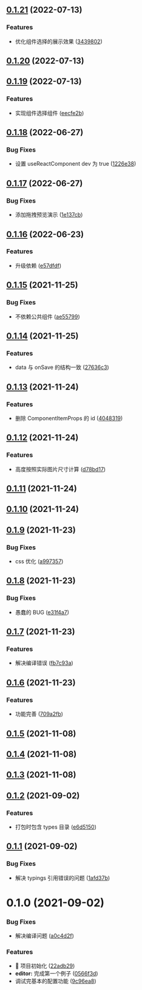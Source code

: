 ## [0.1.21](https://github.com/limaofeng/sunmao-editor/compare/v0.1.20...v0.1.21) (2022-07-13)


### Features

* 优化组件选择的展示效果 ([3439802](https://github.com/limaofeng/sunmao-editor/commit/3439802fe90f0b69b95e8a9e5152e3dec9da8fb7))



## [0.1.20](https://github.com/limaofeng/sunmao-editor/compare/v0.1.19...v0.1.20) (2022-07-13)



## [0.1.19](https://github.com/limaofeng/sunmao-editor/compare/v0.1.18...v0.1.19) (2022-07-13)


### Features

* 实现组件选择组件 ([eecfe2b](https://github.com/limaofeng/sunmao-editor/commit/eecfe2b81692cc2e3de1b6bd90221886616f150f))



## [0.1.18](https://github.com/limaofeng/sunmao-editor/compare/v0.1.17...v0.1.18) (2022-06-27)


### Bug Fixes

* 设置 useReactComponent  dev 为 true ([1226e38](https://github.com/limaofeng/sunmao-editor/commit/1226e38e8798980cbd5e257cd1b12b3ba066449f))



## [0.1.17](https://github.com/limaofeng/sunmao-editor/compare/v0.1.16...v0.1.17) (2022-06-27)


### Bug Fixes

* 添加拖拽预览演示 ([1e137cb](https://github.com/limaofeng/sunmao-editor/commit/1e137cb2ffd313eb11f8d45839eed475244dd529))



## [0.1.16](https://github.com/limaofeng/sunmao-editor/compare/v0.1.15...v0.1.16) (2022-06-23)


### Features

* 升级依赖 ([e57dfdf](https://github.com/limaofeng/sunmao-editor/commit/e57dfdf34e343c2b9d1dfcef273621d839bc307d))



## [0.1.15](https://github.com/limaofeng/sunmao-editor/compare/v0.1.14...v0.1.15) (2021-11-25)


### Bug Fixes

* 不依赖公共组件 ([ae55799](https://github.com/limaofeng/sunmao-editor/commit/ae55799e9462e797a0b237b2f834b8e916c3728e))



## [0.1.14](https://github.com/limaofeng/sunmao-editor/compare/v0.1.13...v0.1.14) (2021-11-25)


### Features

* data 与 onSave 的结构一致 ([27636c3](https://github.com/limaofeng/sunmao-editor/commit/27636c3f37e573adbb3bdf2ef97e3b6e826f7837))



## [0.1.13](https://github.com/limaofeng/sunmao-editor/compare/v0.1.12...v0.1.13) (2021-11-24)


### Features

* 删除 ComponentItemProps 的 id ([4048319](https://github.com/limaofeng/sunmao-editor/commit/404831923f787fcb7db8a3fd8410c0ef2a9977d7))



## [0.1.12](https://github.com/limaofeng/sunmao-editor/compare/v0.1.11...v0.1.12) (2021-11-24)


### Features

* 高度按照实际图片尺寸计算 ([d78bd17](https://github.com/limaofeng/sunmao-editor/commit/d78bd17f55dbcaf49a07ba80bfd7f156c22d4993))



## [0.1.11](https://github.com/limaofeng/sunmao-editor/compare/v0.1.10...v0.1.11) (2021-11-24)



## [0.1.10](https://github.com/limaofeng/sunmao-editor/compare/v0.1.9...v0.1.10) (2021-11-24)



## [0.1.9](https://github.com/limaofeng/sunmao-editor/compare/v0.1.8...v0.1.9) (2021-11-23)


### Bug Fixes

* css 优化 ([a997357](https://github.com/limaofeng/sunmao-editor/commit/a9973572105510619152a6f91a1edefd43998947))



## [0.1.8](https://github.com/limaofeng/sunmao-editor/compare/v0.1.7...v0.1.8) (2021-11-23)


### Bug Fixes

* 愚蠢的 BUG ([e31f4a7](https://github.com/limaofeng/sunmao-editor/commit/e31f4a78a31d186b499c2624697c38f6bf31cfa0))



## [0.1.7](https://github.com/limaofeng/sunmao-editor/compare/v0.1.6...v0.1.7) (2021-11-23)


### Features

* 解决编译错误 ([fb7c93a](https://github.com/limaofeng/sunmao-editor/commit/fb7c93aafd31b567d2e90fde2c882004a00e7a71))



## [0.1.6](https://github.com/limaofeng/sunmao-editor/compare/v0.1.5...v0.1.6) (2021-11-23)


### Features

* 功能完善 ([709a2fb](https://github.com/limaofeng/sunmao-editor/commit/709a2fb15e8a5bc951e291d6cb30ca46866fa2d5))



## [0.1.5](https://github.com/limaofeng/sunmao-editor/compare/v0.1.4...v0.1.5) (2021-11-08)



## [0.1.4](https://github.com/limaofeng/sunmao-editor/compare/v0.1.3...v0.1.4) (2021-11-08)



## [0.1.3](https://github.com/limaofeng/sunmao-editor/compare/v0.1.2...v0.1.3) (2021-11-08)



## [0.1.2](https://github.com/limaofeng/sunmao-editor/compare/v0.1.1...v0.1.2) (2021-09-02)


### Features

* 打包时包含 types 目录 ([e6d5150](https://github.com/limaofeng/sunmao-editor/commit/e6d5150366ae11ea96ead444d339a82c021ef4e3))



## [0.1.1](https://github.com/limaofeng/sunmao-editor/compare/v0.1.0...v0.1.1) (2021-09-02)


### Bug Fixes

* 解决 typings 引用错误的问题 ([1afd37b](https://github.com/limaofeng/sunmao-editor/commit/1afd37b9512664c90a547612daebabd60df1d2b4))



# 0.1.0 (2021-09-02)


### Bug Fixes

* 解决编译问题 ([a0c4d2f](https://github.com/limaofeng/sunmao-editor/commit/a0c4d2ff041ee0adfcb2993c5d53eaa6a7afd0c6))


### Features

* :tada: 项目初始化 ([22adb29](https://github.com/limaofeng/sunmao-editor/commit/22adb299122ce01e72e2109d4afd0930890948a4))
* **editor:** 完成第一个例子 ([0566f3d](https://github.com/limaofeng/sunmao-editor/commit/0566f3d5bc15cf9b220c73791393ecb229f78016))
* 调试完基本的配置功能 ([9c96ea8](https://github.com/limaofeng/sunmao-editor/commit/9c96ea847b8877787c2d51599bc592b68f10cdae))



